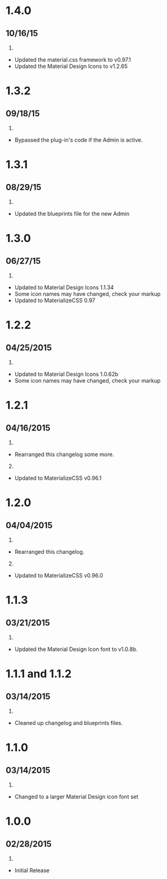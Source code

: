 # 1.4.0
## 10/16/15

1. [](#improved)
  * Updated the material.css framework to v0.97.1
  * Updated the Material Design Icons to v1.2.65


# 1.3.2
## 09/18/15

1. [](#bugfix)
  * Bypassed the plug-in's code if the Admin is active.


# 1.3.1
## 08/29/15

1. [](#improved)
  * Updated the blueprints file for the new Admin


# 1.3.0
## 06/27/15

1. [](#improved)
  * Updated to Material Design Icons 1.1.34
  * Some icon names may have changed, check your markup
  * Updated to MaterializeCSS 0.97


# 1.2.2
## 04/25/2015

1. [](#improved)
  * Updated to Material Design Icons 1.0.62b
  * Some icon names may have changed, check your markup


# 1.2.1
## 04/16/2015

1. [](#bugfix)
  * Rearranged this changelog some more.
2. [](#improved)
  * Updated to MaterializeCSS v0.96.1


# 1.2.0
## 04/04/2015

1. [](#bugfix)
  * Rearranged this changelog.
2. [](#improved)
  * Updated to MaterializeCSS v0.96.0


# 1.1.3
## 03/21/2015

1. [](#improved)
  * Updated the Material Design Icon font to v1.0.8b.


# 1.1.1 and 1.1.2
## 03/14/2015

1. [](#improved)
  * Cleaned up changelog and blueprints files.


# 1.1.0
## 03/14/2015

1. [](#improved)
  * Changed to a larger Material Design icon font set


# 1.0.0
## 02/28/2015

1. [](#new)
  * Initial Release
